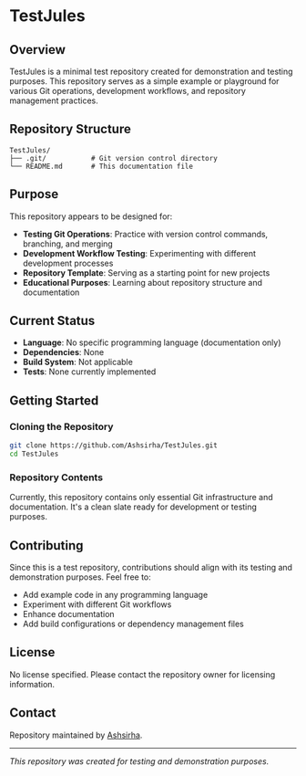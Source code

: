 # TestJules

## Overview

TestJules is a minimal test repository created for demonstration and testing purposes. This repository serves as a simple example or playground for various Git operations, development workflows, and repository management practices.

## Repository Structure

```
TestJules/
├── .git/           # Git version control directory
└── README.md       # This documentation file
```

## Purpose

This repository appears to be designed for:

- **Testing Git Operations**: Practice with version control commands, branching, and merging
- **Development Workflow Testing**: Experimenting with different development processes
- **Repository Template**: Serving as a starting point for new projects
- **Educational Purposes**: Learning about repository structure and documentation

## Current Status

- **Language**: No specific programming language (documentation only)
- **Dependencies**: None
- **Build System**: Not applicable
- **Tests**: None currently implemented

## Getting Started

### Cloning the Repository

```bash
git clone https://github.com/Ashsirha/TestJules.git
cd TestJules
```

### Repository Contents

Currently, this repository contains only essential Git infrastructure and documentation. It's a clean slate ready for development or testing purposes.

## Contributing

Since this is a test repository, contributions should align with its testing and demonstration purposes. Feel free to:

- Add example code in any programming language
- Experiment with different Git workflows
- Enhance documentation
- Add build configurations or dependency management files

## License

No license specified. Please contact the repository owner for licensing information.

## Contact

Repository maintained by [Ashsirha](https://github.com/Ashsirha).

---

*This repository was created for testing and demonstration purposes.*